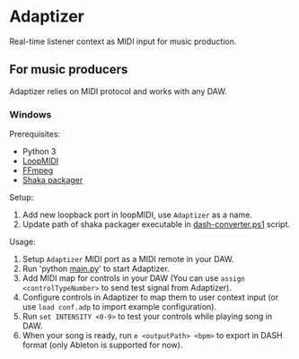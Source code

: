 # Adaptizer

Real-time listener context as MIDI input for music production.

## For music producers

Adaptizer relies on MIDI protocol and works with any DAW.

### Windows

Prerequisites:
- Python 3
- [LoopMIDI](https://www.tobias-erichsen.de/software/loopmidi.html)
- [FFmpeg](https://www.ffmpeg.org/download.html)
- [Shaka packager](https://github.com/shaka-project/shaka-packager)


Setup:
1. Add new loopback port in loopMIDI, use `Adaptizer` as a name.
1. Update path of shaka packager executable in [dash-converter.ps1](Instrument/dash-converter.ps1) script.

Usage:
1. Setup `Adaptizer` MIDI port as a MIDI remote in your DAW.
1. Run 'python [main.py](Instrument/main.py)' to start Adaptizer.
1. Add MIDI map for controls in your DAW (You can use `assign <controlTypeNumber>` to send test signal from Adaptizer).
1. Configure controls in Adaptizer to map them to user context input (or use `load conf.adp` to import example configuration).
1. Run `set INTENSITY <0-9>` to test your controls while playing song in DAW.
1. When your song is ready, run `e <outputPath> <bpm>` to export in DASH format (only Ableton is supported for now).
